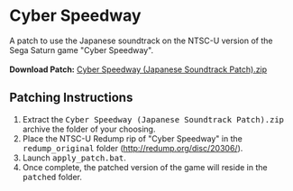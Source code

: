 <h1>Cyber Speedway</h1>
A patch to use the Japanese soundtrack on the NTSC-U version of the Sega Saturn game "Cyber Speedway". 
<br><br>
<b>Download Patch:</b> <a href="xxx">Cyber Speedway (Japanese Soundtrack Patch).zip</a>

<h2>Patching Instructions</h2>
<ol type="1">
<li>Extract the <tt>Cyber Speedway (Japanese Soundtrack Patch).zip</tt> archive the folder of your choosing.</li>
<li>Place the NTSC-U Redump rip of "Cyber Speedway" in the <tt>redump_original</tt> folder (<a target="_blank" href="http://redump.org/disc/20306/">http://redump.org/disc/20306/</a>).</li>
<li>Launch <tt>apply_patch.bat</tt>.</li>
<li>Once complete, the patched version of the game will reside in the <tt>patched</tt> folder.</li>
</ol>
